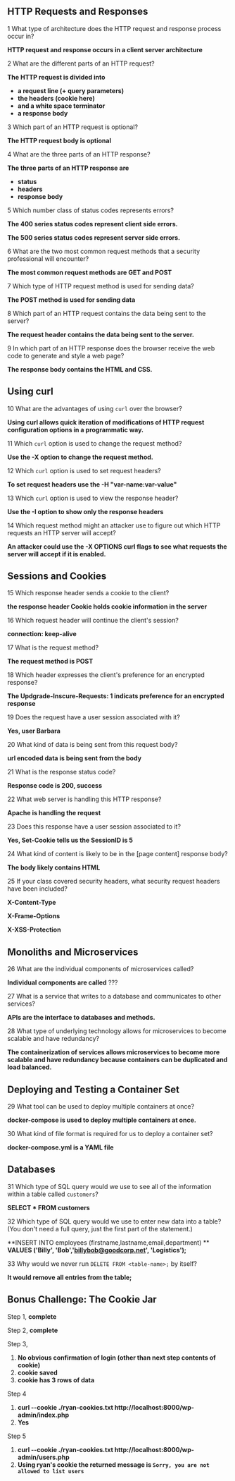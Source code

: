 ## 	HTTP Requests and Responses

1 What type of architecture does the HTTP request and response process occur in?

**HTTP request and response occurs in a client server architecture**

2 What are the different parts of an HTTP request?

**The HTTP request is divided into**

- **a request line (+ query parameters)**
- **the headers (cookie here)**
- **and a white space terminator**
- **a response body**

3 Which part of an HTTP request is optional?

**The HTTP request body is optional**

4 What are the three parts of an HTTP response?

**The three parts of an HTTP response are**

- **status**
- **headers**
- **response body**

5 Which number class of status codes represents errors?

**The 400 series status codes represent client side errors.**

**The 500 series status codes represent server side errors.**

6 What are the two most common request methods that a security professional will encounter?

**The most common request methods are GET and POST**

7 Which type of HTTP request method is used for sending data?

**The POST method is used for sending data**

8 Which part of an HTTP request contains the data being sent to the server?

**The request header contains the data being sent to the server.**

9 In which part of an HTTP response does the browser receive the web code to generate and style a web page?

**The response body contains the HTML and CSS.**

## Using curl

10 What are the advantages of using `curl` over the browser?

**Using curl allows quick iteration of modifications of HTTP request configuration options in a programmatic way.**

11 Which `curl` option is used to change the request method?

**Use the -X option to change the request method.**

12 Which `curl` option is used to set request headers?

**To set request headers use the -H "var-name:var-value"**

13 Which `curl` option is used to view the response header?

**Use the -I option to show only the response headers**

14 Which request method might an attacker use to figure out which HTTP requests an HTTP server will accept?

**An attacker could use the -X OPTIONS curl flags to see what requests the server will accept if it is enabled.**

## Sessions and Cookies

15 Which response header sends a cookie to the client?

**the response header Cookie holds cookie information in the server**

16 Which request header will continue the client's session?

**connection: keep-alive**

17 What is the request method?

**The request method is POST**

18 Which header expresses the client's preference for an encrypted response?

**The Updgrade-Inscure-Requests: 1 indicats preference for an encrypted response**

19 Does the request have a user session associated with it?

**Yes, user Barbara**

20 What kind of data is being sent from this request body?

**url encoded data is being sent from the body**

21 What is the response status code?

**Response code is 200, success**

22 What web server is handling this HTTP response?

**Apache is handling the request**

23 Does this response have a user session associated to it?

**Yes, Set-Cookie tells us the SessionID is 5**

24 What kind of content is likely to be in the [page content] response body?

**The body likely contains HTML**

25 If your class covered security headers, what security request headers have been included?

**X-Content-Type**

**X-Frame-Options**

**X-XSS-Protection**

## Monoliths and Microservices

26 What are the individual components of microservices called?

**Individual components are called** ???

27 What is a service that writes to a database and communicates to other services?

**APIs are the interface to databases and methods.**

28 What type of underlying technology allows for microservices to become scalable and have redundancy?

**The containerization of services allows microservices to become more scalable and have redundancy because containers can be duplicated and load balanced.**

## Deploying and Testing a Container Set

29 What tool can be used to deploy multiple containers at once?

**docker-compose is used to deploy multiple containers at once.**

30 What kind of file format is required for us to deploy a container set?

**docker-compose.yml is a  YAML file**

## Databases

31 Which type of SQL query would we use to see all of the information within a table called `customers`?

**SELECT * FROM customers**



32 Which type of SQL query would we use to enter new data into a table? (You don't need a full query, just the first part of the statement.)

**INSERT INTO employees        (firstname,lastname,email,department) **
**VALUES ('Billy', 'Bob','billybob@goodcorp.net', 'Logistics');**



33 Why would we never run `DELETE FROM <table-name>;` by itself?

**It would remove all entries from the table;**

## Bonus Challenge: The Cookie Jar

Step 1, **complete**

Step 2, **complete**

Step 3, 

1. **No obvious confirmation of login (other than next step contents of cookie)**
2. **cookie saved**
3.  **cookie has 3 rows of data** 

Step 4

1. **curl --cookie ./ryan-cookies.txt http://localhost:8000/wp-admin/index.php**
2. **Yes**

Step 5

1. **curl --cookie ./ryan-cookies.txt http://localhost:8000/wp-admin/users.php**
2. **Using ryan's cookie the returned message is `Sorry, you are not allowed to list users`**



